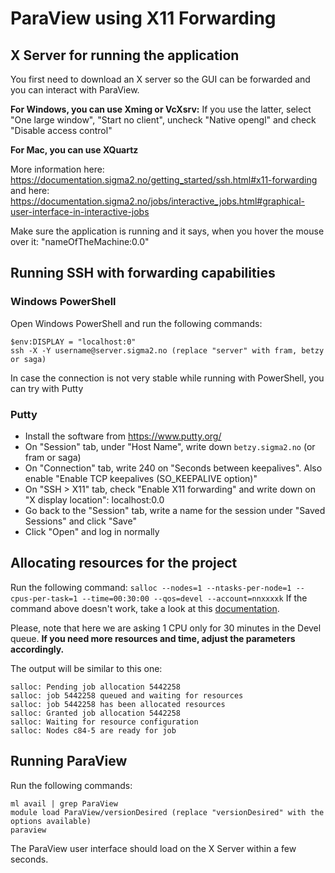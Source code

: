 # ParaView using X11 Forwarding

## X Server for running the application

You first need to download an X server so the GUI can be forwarded and you can interact with ParaView.

**For Windows, you can use Xming or VcXsrv:** If you use the latter, select "One large window", "Start no client", uncheck "Native opengl" and check "Disable access control"

**For Mac, you can use XQuartz**

More information here: https://documentation.sigma2.no/getting_started/ssh.html#x11-forwarding and here: https://documentation.sigma2.no/jobs/interactive_jobs.html#graphical-user-interface-in-interactive-jobs

Make sure the application is running and it says, when you hover the mouse over it: "nameOfTheMachine:0.0"


## Running SSH with forwarding capabilities

### Windows PowerShell
Open Windows PowerShell and run the following commands:
```
$env:DISPLAY = "localhost:0"
ssh -X -Y username@server.sigma2.no (replace "server" with fram, betzy or saga)
```

In case the connection is not very stable while running with PowerShell, you can try with Putty

### Putty
- Install the software from https://www.putty.org/
- On "Session" tab, under "Host Name", write down `betzy.sigma2.no` (or fram or saga)
- On "Connection" tab, write 240 on "Seconds between keepalives". Also enable "Enable TCP keepalives (SO_KEEPALIVE option)"
- On "SSH > X11" tab, check "Enable X11 forwarding" and write down on "X display location": localhost:0.0
- Go back to the "Session" tab, write a name for the session under "Saved Sessions" and click "Save"
- Click "Open" and log in normally


## Allocating resources for the project

Run the following command: ```salloc --nodes=1 --ntasks-per-node=1 --cpus-per-task=1 --time=00:30:00 --qos=devel --account=nnxxxxk```
If the command above doesn't work, take a look at this [documentation](https://documentation.sigma2.no/jobs/interactive_jobs.html#requesting-an-interactive-job).

Please, note that here we are asking 1 CPU only for 30 minutes in the Devel queue. **If you need more resources and time, adjust the parameters accordingly.**

The output will be similar to this one:

```
salloc: Pending job allocation 5442258
salloc: job 5442258 queued and waiting for resources
salloc: job 5442258 has been allocated resources
salloc: Granted job allocation 5442258
salloc: Waiting for resource configuration
salloc: Nodes c84-5 are ready for job
```


## Running ParaView

Run the following commands:
```
ml avail | grep ParaView
module load ParaView/versionDesired (replace "versionDesired" with the options available)
paraview
```

The ParaView user interface should load on the X Server within a few seconds.
